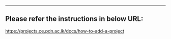 
___

## Please refer the instructions in below URL:

https://projects.ce.pdn.ac.lk/docs/how-to-add-a-project
